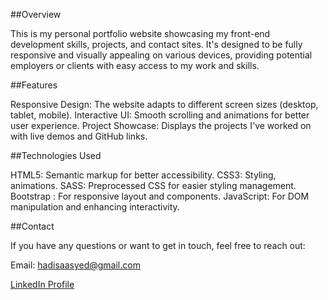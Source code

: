 ##Overview

This is my personal portfolio website showcasing my front-end development skills, projects, and contact sites. It's designed to be fully responsive and visually appealing on various devices, providing potential employers or clients with easy access to my work and skills.


##Features

Responsive Design: The website adapts to different screen sizes (desktop, tablet, mobile).
Interactive UI: Smooth scrolling and animations for better user experience.
Project Showcase: Displays the projects I've worked on with live demos and GitHub links.


##Technologies Used

HTML5: Semantic markup for better accessibility.
CSS3: Styling, animations.
SASS: Preprocessed CSS for easier styling management.
Bootstrap : For responsive layout and components.
JavaScript: For DOM manipulation and enhancing interactivity.


##Contact

If you have any questions or want to get in touch, feel free to reach out:

Email: hadisaasyed@gmail.com

[LinkedIn Profile](https://www.linkedin.com/in/hadisa-fatima-syed-85537a266/)
